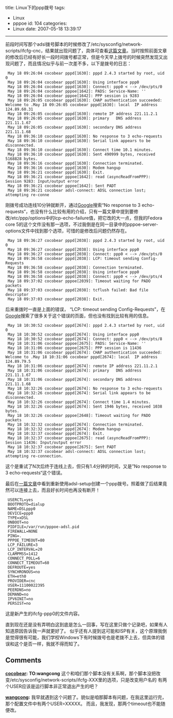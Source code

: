 title: Linux下的ppp拨号
tags:
  - Linux
  - pppoe
id: 104
categories:
  - Linux
date: 2007-05-18 13:39:17
---

前段时间写那个adsl拨号脚本的时候修改了/etc/sysconfig/network-scripts/ifcfg-cnc，结果就出现问题了，具体可查看[这篇文章](http://cocobear.github.io/?p=68)。当时按照前面文章的修改后已经有好长一段时间拨号都正常，但是今天早上拨号的时候突然发现又出现问题了，而且情况似乎与前一次差不多，以下是拨号的日志：

     May 18 09:26:04 cocobear pppd[1630]: pppd 2.4.3 started by root, uid 0
     May 18 09:26:04 cocobear pppd[1630]: Using interface ppp0
     May 18 09:26:04 cocobear pppd[1630]: Connect: ppp0 < --> /dev/pts/0
     May 18 09:26:04 cocobear pppoe[1642]: PADS: Service-Name: ''
     May 18 09:26:04 cocobear pppoe[1642]: PPP session is 9283
     May 18 09:26:05 cocobear pppd[1630]: CHAP authentication succeeded: Welcome to .May 18 09:26:05 cocobear pppd[1630]: local  IP address 124.89.60.31
     May 18 09:26:05 cocobear pppd[1630]: remote IP address 221.11.2.1
     May 18 09:26:05 cocobear pppd[1630]: primary   DNS address 221.11.1.67
     May 18 09:26:05 cocobear pppd[1630]: secondary DNS address 221.11.1.68
     May 18 09:36:10 cocobear pppd[1630]: No response to 3 echo-requests
     May 18 09:36:10 cocobear pppd[1630]: Serial link appears to be disconnected.
     May 18 09:36:10 cocobear pppd[1630]: Connect time 10.1 minutes.
     May 18 09:36:10 cocobear pppd[1630]: Sent 490999 bytes, received 5168828 bytes.
     May 18 09:36:16 cocobear pppd[1630]: Connection terminated.
     May 18 09:36:16 cocobear pppd[1630]: Modem hangup
     May 18 09:36:21 cocobear pppd[1630]: Exit.
     May 18 09:36:21 cocobear pppoe[1642]: read (asyncReadFromPPP): Session 9283: Input/output error
     May 18 09:36:21 cocobear pppoe[1642]: Sent PADT
     May 18 09:36:21 cocobear adsl-connect: ADSL connection lost; attempting re-conne

刚拨号成功连线10分钟就断开，通过[Google](http://www.google.com)搜索“No response to 3 echo-requests“，也没有什么比较有用的介绍，只有一篇文章中提到要修改/etc/ppp/options中的lcp-echo-failure值，把它改的大一点，但我的Fedora core 5的这个文件没有那一选项，不过我倒是在同一目录中的pppoe-server-options文件中找到那个选项，可惜的是修改后问题仍然存在。

     May 18 09:36:27 cocobear pppd[2038]: pppd 2.4.3 started by root, uid 0
     May 18 09:36:27 cocobear pppd[2038]: Using interface ppp0
     May 18 09:36:27 cocobear pppd[2038]: Connect: ppp0 < --> /dev/pts/0
     May 18 09:36:58 cocobear pppd[2038]: LCP: timeout sending Config-Requests
     May 18 09:36:58 cocobear pppd[2038]: Connection terminated.
     May 18 09:36:58 cocobear pppd[2038]: Using interface ppp0
     May 18 09:36:58 cocobear pppd[2038]: Connect: ppp0 < --> /dev/pts/4
     May 18 09:37:02 cocobear pppoe[2039]: Timeout waiting for PADO packets
     May 18 09:37:03 cocobear pppd[2038]: tcflush failed: Bad file descriptor
     May 18 09:37:03 cocobear pppd[2038]: Exit.

后来重拨时一直是上面的错误， “LCP: timeout sending Config-Requests”，在[Google](http://www.google.com)搜索了很多关于这个错误的页面，但也没有找到比较有用的信息。

     May 18 10:30:52 cocobear pppd[2674]: pppd 2.4.3 started by root, uid 0
     May 18 10:30:52 cocobear pppd[2674]: Using interface ppp0
     May 18 10:30:52 cocobear pppd[2674]: Connect: ppp0 < --> /dev/pts/8
     May 18 10:31:06 cocobear pppoe[2675]: PADS: Service-Name: ''
     May 18 10:31:06 cocobear pppoe[2675]: PPP session is 11436
     May 18 10:31:06 cocobear pppd[2674]: CHAP authentication succeeded: Welcome to .May 18 10:31:06 cocobear pppd[2674]: local  IP address 124.89.79.5
     May 18 10:31:06 cocobear pppd[2674]: remote IP address 221.11.2.1
     May 18 10:31:06 cocobear pppd[2674]: primary   DNS address 221.11.1.67
     May 18 10:31:06 cocobear pppd[2674]: secondary DNS address 221.11.1.68
     May 18 10:32:26 cocobear pppd[2674]: No response to 3 echo-requests
     May 18 10:32:26 cocobear pppd[2674]: Serial link appears to be disconnected.
     May 18 10:32:26 cocobear pppd[2674]: Connect time 1.4 minutes.
     May 18 10:32:26 cocobear pppd[2674]: Sent 1946 bytes, received 1038 bytes.
     May 18 10:32:26 cocobear pppoe[2648]: Timeout waiting for PADO packets
     May 18 10:32:32 cocobear pppd[2674]: Connection terminated.
     May 18 10:32:32 cocobear pppd[2674]: Modem hangup
     May 18 10:32:37 cocobear pppd[2674]: Exit.
     May 18 10:32:37 cocobear pppoe[2675]: read (asyncReadFromPPP): Session 11436: Input/output error
     May 18 10:32:37 cocobear pppoe[2675]: Sent PADT
     May 18 10:32:37 cocobear adsl-connect: ADSL connection lost; attempting re-connection.
这个是重试了N次后终于连线上去，但只有1.4分钟的时间，又是”No response to 3 echo-requests“这个错误。

最后在[一篇文章](http://www.linuxquestions.org/questions/showthread.php?t=40369)中看到重新使用adsl-setup创建一个ppp拨号。照着做了后结果竟然可以连接上去，而且好长时间也再没有断开！

     USERCTL=yes
     BOOTPROTO=dialup
     NAME=DSLppp0
     DEVICE=ppp0
     TYPE=xDSL
     ONBOOT=no
     PIDFILE=/var/run/pppoe-adsl.pid
     FIREWALL=NONE
     PING=.
     PPPOE_TIMEOUT=80
     LCP_FAILURE=3
     LCP_INTERVAL=20
     CLAMPMSS=1412
     CONNECT_POLL=6
     CONNECT_TIMEOUT=60
     DEFROUTE=yes
     SYNCHRONOUS=no
     ETH=eth0
     PROVIDER=cnc
     USER=11100022395
     PEERDNS=no
     DEMAND=no
     IPV6INIT=no
     PERSIST=no
这是新产生的ifcfg-ppp0的文件内容。

直到现在还是没有弄明白这到底是怎么一回事，写在这里只做个记录吧，如果有人知道原因告诉我一声就更好了。
似乎还有人提到这可能和ISP有关，这个原理我倒是觉得很有可能，我们学校Windows下有时候拨号也是老拨不上去，但具体的错误和这个是否一样，我就不得而知了。
## Comments

**[cocobear](#183 "2007-05-18 13:59:39"):** **TO:wangcong** 这个和咱们那个脚本没有关系啊，那个脚本没把改变/etc/sysconfig/network-scripts/ifcfg-XXX里的选项，只是改变用户名的 有两个USER应该是运行脚本非正常退出产生的吧？

**[wangcong](#184 "2007-05-18 13:51:02"):** 我早就遇到这个问题了。貌似是咱那脚本有问题，在我这里运行完，那个配置文件中有两个USER=XXXXX。 而且，我发现，那两个timeout也不能随便改。

